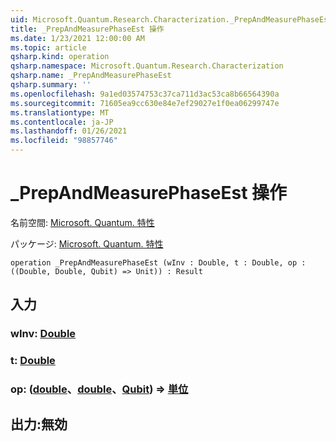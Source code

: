 ```yaml
---
uid: Microsoft.Quantum.Research.Characterization._PrepAndMeasurePhaseEst
title: _PrepAndMeasurePhaseEst 操作
ms.date: 1/23/2021 12:00:00 AM
ms.topic: article
qsharp.kind: operation
qsharp.namespace: Microsoft.Quantum.Research.Characterization
qsharp.name: _PrepAndMeasurePhaseEst
qsharp.summary: ''
ms.openlocfilehash: 9a1ed03574753c37ca711d3ac53ca8b66564390a
ms.sourcegitcommit: 71605ea9cc630e84e7ef29027e1f0ea06299747e
ms.translationtype: MT
ms.contentlocale: ja-JP
ms.lasthandoff: 01/26/2021
ms.locfileid: "98857746"
---
```

# <a name="_prepandmeasurephaseest-operation"></a>_PrepAndMeasurePhaseEst 操作

名前空間: [Microsoft. Quantum. 特性](xref:Microsoft.Quantum.Research.Characterization)

パッケージ: [Microsoft. Quantum. 特性](https://nuget.org/packages/Microsoft.Quantum.Research.Characterization)




```qsharp
operation _PrepAndMeasurePhaseEst (wInv : Double, t : Double, op : ((Double, Double, Qubit) => Unit)) : Result
```


## <a name="input"></a>入力

### <a name="winv--double"></a>wInv: [Double](xref:microsoft.quantum.lang-ref.double)




### <a name="t--double"></a>t: [Double](xref:microsoft.quantum.lang-ref.double)




### <a name="op--doubledoublequbit--unit"></a>op: ([double](xref:microsoft.quantum.lang-ref.double)、[double](xref:microsoft.quantum.lang-ref.double)、[Qubit](xref:microsoft.quantum.lang-ref.qubit)) => [単位](xref:microsoft.quantum.lang-ref.unit) 





## <a name="output--__invalidresult__"></a>出力:__無効 <Result>__


